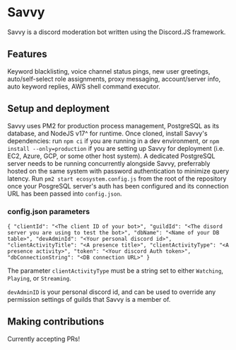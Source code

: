 # Savvy

Savvy is a discord moderation bot written using the Discord.JS framework.

## Features

Keyword blacklisting, voice channel status pings, new user greetings, auto/self-select role assignments, proxy messaging, account/server info, auto keyword replies, AWS shell command executor.

## Setup and deployment

Savvy uses PM2 for production process management, PostgreSQL as its database, and NodeJS v17^ for runtime. Once cloned, install Savvy's dependencies: run `npm ci` if you are running in a dev environment, or `npm install --only=production` if you are setting up Savvy for deployment (i.e. EC2, Azure, GCP, or some other host system). A dedicated PostgreSQL server needs to be running concurrently alongside Savvy, preferrably hosted on the same system with password authentication to minimize query latency. Run `pm2 start ecosystem.config.js` from the root of the repository once your PosgreSQL server's auth has been configured and its connection URL has been passed into `config.json`.

### config.json parameters

`{ "clientId": "<The client ID of your bot>", "guildId": "<The disord server you are using to test the bot>", "dbName": "<Name of your DB table>", "devAdminId": "<Your personal discord id>", "clientActivityTitle": "<A presence title>", "clientActivityType": "<A presence activity>", "token": "<Your discord Auth token>", "dbConnectionString": "<DB connection URL>" } `

The parameter `clientActivityType` must be a string set to either `Watching`, `Playing`, or `Streaming`.

`devAdminID` is your personal discord id, and can be used to override any permission settings of guilds that Savvy is a member of.

## Making contributions

Currently accepting PRs!
